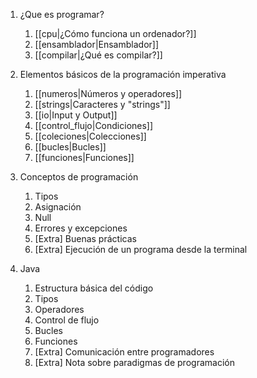 1) ¿Que es programar?
	1) [[cpu|¿Cómo funciona un ordenador?]]
	2) [[ensamblador|Ensamblador]]
	3) [[compilar|¿Qué es compilar?]]
	
2) Elementos básicos de la programación imperativa
	1) [[numeros|Números y operadores]]
	2) [[strings|Caracteres y "strings"]]
	3) [[io|Input y Output]]
	4) [[control_flujo|Condiciones]]
	5) [[coleciones|Colecciones]]
	6) [[bucles|Bucles]]
	7) [[funciones|Funciones]]

1) Conceptos de programación
	1) Tipos
	2) Asignación
	3) Null
	4) Errores y excepciones
	5) \[Extra\] Buenas prácticas
	6) \[Extra\] Ejecución de un programa desde la terminal

2) Java
	1) Estructura básica del código
	2) Tipos
	3) Operadores
	4) Control de flujo
	5) Bucles
	6) Funciones
	7) \[Extra\] Comunicación entre programadores
	8) \[Extra\] Nota sobre paradigmas de programación